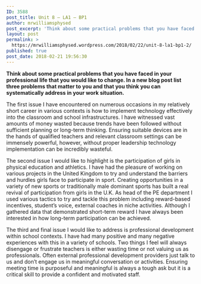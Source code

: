 ```yaml
---
ID: 3588
post_title: Unit 8 – LA1 – BP1
author: mrwilliamsphysed
post_excerpt: 'Think about some practical problems that you have faced in your professional life that you would like to change. In a new blog post list three problems that matter to you and that you think you can systematically address in your work situation.&nbsp; The first issue I have encountered on numerous occasions in my relatively &hellip; <a href="https://mrwilliamsphysed.wordpress.com/2018/02/22/unit-8-la1-bp1-2/">Continue reading <span>Unit 8 &ndash; LA1 &ndash;&nbsp;BP1</span></a>'
layout: post
permalink: >
  https://mrwilliamsphysed.wordpress.com/2018/02/22/unit-8-la1-bp1-2/
published: true
post_date: 2018-02-21 19:56:30
---
```

<p><strong>Think about some practical problems that you have faced in your professional life that you would like to change. In a new blog post list three problems that matter to you and that you think you can systematically address in your work situation. </strong></p>
<p>The first issue I have encountered on numerous occasions in my relatively short career in various contexts is how to implement technology effectively into the classroom and school infrastructures. I have witnessed vast amounts of money wasted because trends have been followed without sufficient planning or long-term thinking. Ensuring suitable devices are in the hands of qualified teachers and relevant classroom settings can be immensely powerful, however, without proper leadership technology implementation can be incredibly wasteful.</p>
<p>The second issue I would like to highlight is the participation of girls in physical education and athletics. I have had the pleasure of working on various projects in the United Kingdom to try and understand the barriers and hurdles girls face to participate in sport. Creating opportunities in a variety of new sports or traditionally male dominant sports has built a real revival of participation from girls in the U.K. As head of the PE department I used various tactics to try and tackle this problem including reward-based incentives, student&#8217;s voice, external coaches in niche activities. Although I gathered data that demonstrated short-term reward I have always been interested in how long-term participation can be achieved.</p>
<p>The third and final issue I would like to address is professional development within school contexts. I have had many positive and many negative experiences with this in a variety of schools. Two things I feel will always disengage or frustrate teachers is either wasting time or not valuing us as professionals. Often external professional development providers just talk to us and don&#8217;t engage us in meaningful conversation or activities. Ensuring meeting time is purposeful and meaningful is always a tough ask but it is a critical skill to provide a confident and motivated staff.</p>
<p>&nbsp;</p>
<p>&nbsp;</p>